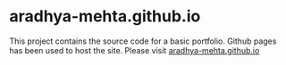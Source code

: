 # aradhya-mehta.github.io

This project contains the source code for a basic portfolio. Github pages has been used to host the site. Please visit [aradhya-mehta.github.io](https://aradhya-mehta.github.io "Aradhya")
